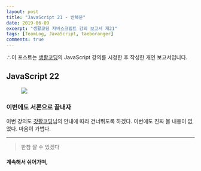 ```yaml
---
layout: post
title: "JavaScript 21 - 반복문"
date: 2019-06-09
excerpt: "생활코딩 자바스크립트 강의 보고서 제21"
tags: [TeamLog, JavaScript, taeboranger]
comments: true
---
```


∴이 포스트는 [생활코딩](https://www.youtube.com/playlist?list=PLuHgQVnccGMBB348PWRN0fREzYcYgFybf)의 JavaScript 강의를 시청한 후 작성한 개인 보고서입니다.

## JavaScript 22

<figure class="half">
    <a href="https://www.lform.com/_assets/packages/wp/assets/uploaded/2017/08/lform_javascript_blog_header_image-1600x1080.jpg"><img src="https://www.lform.com/_assets/packages/wp/assets/uploaded/2017/08/lform_javascript_blog_header_image-1600x1080.jpg"></a>
</figure>

### 이번에도 서론으로 끝내자
이번 강의도 [갓활코딩](https://www.youtube.com/playlist?list=PLuHgQVnccGMBB348PWRN0fREzYcYgFybf)님의 안내에 따라 건너뛰도록 하겠다. 이번에도 진짜 볼 내용이 없었다. 마음이 가볍다.

---
>한참 잘 수 있겠다

#### 계속해서 쉬어가며,
